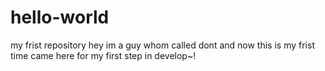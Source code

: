 # hello-world
my frist repository
hey im a guy whom called dont and now this is my frist time came here for my first step in develop~!
